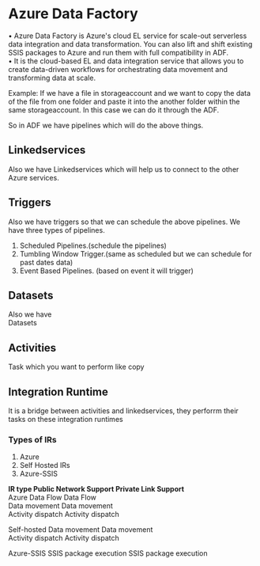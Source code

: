 # Azure Data Factory  
• Azure Data Factory is Azure's cloud EL service for scale-out serverless data integration and data transformation. You can also lift and shift existing SSIS packages to Azure and run them with full compatibility in ADF.   
• It is the cloud-based EL and data integration service that allows you to create data-driven workflows for orchestrating data movement and transforming data at scale.  

Example: If we have a file in storageaccount and we want to copy the data of the file from one folder and paste it into the another folder within the same storageaccount.  In this case we can do it through the ADF.  

So in ADF we have pipelines which will do the above things.  

## Linkedservices  
Also we have Linkedservices which will help us to connect to the other Azure services.  

## Triggers  
Also we have triggers so that we can schedule the above pipelines. 
We have three types of pipelines.  
1. Scheduled Pipelines.(schedule the pipelines) 
2. Tumbling Window Trigger.(same as scheduled but we can schedule for past dates data)  
3. Event Based Pipelines. (based on event it will trigger)  

## Datasets  
Also we have  
Datasets  

## Activities  
Task which you want to perform like copy  

## Integration Runtime  
It is a bridge between activities and linkedservices, they perforrm their tasks on these integration runtimes  
### Types of IRs  
1. Azure  
2. Self Hosted IRs  
3. Azure-SSIS  

**IR type	        Public Network Support	        Private Link Support**  
Azure	        Data Flow                       Data Flow  
                Data movement                   Data movement  
                Activity dispatch	            Activity dispatch  


Self-hosted	    Data movement                   Data movement  
                Activity dispatch	            Activity dispatch  

Azure-SSIS	    SSIS package execution	        SSIS package execution  
